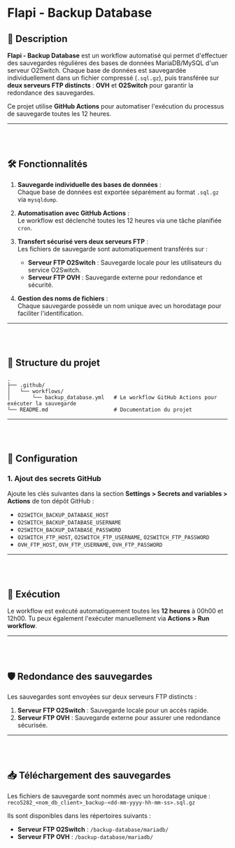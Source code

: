 
# **Flapi - Backup Database**

## 🚀 **Description**

**Flapi - Backup Database** est un workflow automatisé qui permet d'effectuer des sauvegardes régulières des bases de données MariaDB/MySQL d'un serveur O2Switch. Chaque base de données est sauvegardée individuellement dans un fichier compressé (`.sql.gz`), puis transférée sur **deux serveurs FTP distincts** : **OVH** et **O2Switch** pour garantir la redondance des sauvegardes.

Ce projet utilise **GitHub Actions** pour automatiser l'exécution du processus de sauvegarde toutes les 12 heures.

---

<br /><br />

## 🛠️ **Fonctionnalités**

1. **Sauvegarde individuelle des bases de données** :  
   Chaque base de données est exportée séparément au format `.sql.gz` via `mysqldump`.

2. **Automatisation avec GitHub Actions** :  
   Le workflow est déclenché toutes les 12 heures via une tâche planifiée `cron`.

3. **Transfert sécurisé vers deux serveurs FTP** :  
   Les fichiers de sauvegarde sont automatiquement transférés sur :
    - **Serveur FTP O2Switch** : Sauvegarde locale pour les utilisateurs du service O2Switch.
    - **Serveur FTP OVH** : Sauvegarde externe pour redondance et sécurité.

4. **Gestion des noms de fichiers** :  
   Chaque sauvegarde possède un nom unique avec un horodatage pour faciliter l'identification.

---

<br /><br />

## 📂 **Structure du projet**

```plaintext
.
├── .github/
│   └── workflows/
│       └── backup_database.yml   # Le workflow GitHub Actions pour exécuter la sauvegarde
└── README.md                     # Documentation du projet
```

---

<br /><br />

## 🔧 **Configuration**

### 1. **Ajout des secrets GitHub**
Ajoute les clés suivantes dans la section **Settings > Secrets and variables > Actions** de ton dépôt GitHub :

- `O2SWITCH_BACKUP_DATABASE_HOST`
- `O2SWITCH_BACKUP_DATABASE_USERNAME`
- `O2SWITCH_BACKUP_DATABASE_PASSWORD`
- `O2SWITCH_FTP_HOST`, `O2SWITCH_FTP_USERNAME`, `O2SWITCH_FTP_PASSWORD`
- `OVH_FTP_HOST`, `OVH_FTP_USERNAME`, `OVH_FTP_PASSWORD`

---

<br /><br />

## 🔄 **Exécution**

Le workflow est exécuté automatiquement toutes les **12 heures** à 00h00 et 12h00. Tu peux également l'exécuter manuellement via **Actions > Run workflow**.

---

<br /><br />

## 🛡️ **Redondance des sauvegardes**

Les sauvegardes sont envoyées sur deux serveurs FTP distincts :
1. **Serveur FTP O2Switch** : Sauvegarde locale pour un accès rapide.
2. **Serveur FTP OVH** : Sauvegarde externe pour assurer une redondance sécurisée.

---

<br /><br />

## 📥 **Téléchargement des sauvegardes**

Les fichiers de sauvegarde sont nommés avec un horodatage unique :  
`reco5282_<nom_db_client>_backup-<dd-mm-yyyy-hh-mm-ss>.sql.gz`

Ils sont disponibles dans les répertoires suivants :
- **Serveur FTP O2Switch** : `/backup-database/mariadb/`
- **Serveur FTP OVH** : `/backup-database/mariadb/`
